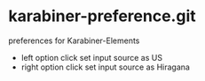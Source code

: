 # karabiner-preference.git

preferences for Karabiner-Elements

- left option click set input source as US
- right option click set input source as Hiragana


